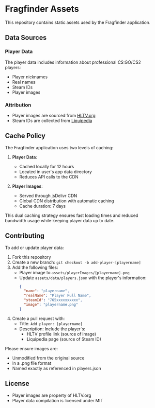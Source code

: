 # Fragfinder Assets

This repository contains static assets used by the Fragfinder application.

## Data Sources

### Player Data
The player data includes information about professional CS:GO/CS2 players:
- Player nicknames
- Real names
- Steam IDs
- Player images

### Attribution
- Player images are sourced from [HLTV.org](https://www.hltv.org)
- Steam IDs are collected from [Liquipedia](https://liquipedia.net/counterstrike/)

## Cache Policy
The Fragfinder application uses two levels of caching:

1. **Player Data**: 
   - Cached locally for 12 hours
   - Located in user's app data directory
   - Reduces API calls to the CDN

2. **Player Images**:
   - Served through jsDelivr CDN
   - Global CDN distribution with automatic caching
   - Cache duration: 7 days

This dual caching strategy ensures fast loading times and reduced bandwidth usage while keeping player data up to date.

## Contributing

To add or update player data:

1. Fork this repository
2. Create a new branch: `git checkout -b add-player-[playername]`
3. Add the following files:
   - Player image to `assets/playerImages/[playername].png`
   - Update `assets/data/players.json` with the player's information:
     ```json
     {
       "name": "playername",
       "realName": "Player Full Name",
       "steamId": "765xxxxxxxxxx",
       "image": "playername.png"
     }
     ```
4. Create a pull request with:
   - Title: `Add player: [playername]`
   - Description: Include the player's:
     - HLTV profile link (source of image)
     - Liquipedia page (source of Steam ID)

Please ensure images are:
- Unmodified from the original source
- In a .png file format
- Named exactly as referenced in players.json

## License
- Player images are property of HLTV.org
- Player data compilation is licensed under MIT
